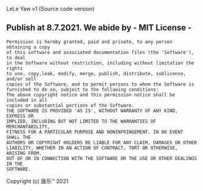 LeLe Yaw v1 (Source code version)

Publish at 8.7.2021.
We abide by - MIT License -
 -
    Permission is hereby granted, paid and private, to any person obtaining a copy
    of this software and associated documentation files (the 'Software'), to deal
    in the Software without restriction, including without limitation the rights
    to use, copy,leak, modify, merge, publish, distribute, sublicense, and/or sell
    copies of the Software, and to permit persons to whom the Software is
    furnished to do so, subject to the following conditions:
    The above copyright notice and this permission notice shall be included in all
    copies or substantial portions of the Software.
    THE SOFTWARE IS PROVIDED 'AS IS', WITHOUT WARRANTY OF ANY KIND, EXPRESS OR
    IMPLIED, INCLUDING BUT NOT LIMITED TO THE WARRANTIES OF MERCHANTABILITY,
    FITNESS FOR A PARTICULAR PURPOSE AND NONINFRINGEMENT. IN NO EVENT SHALL THE
    AUTHORS OR COPYRIGHT HOLDERS BE LIABLE FOR ANY CLAIM, DAMAGES OR OTHER
    LIABILITY, WHETHER IN AN ACTION OF CONTRACT, TORT OR OTHERWISE, ARISING FROM,
    OUT OF OR IN CONNECTION WITH THE SOFTWARE OR THE USE OR OTHER DEALINGS IN THE
    SOFTWARE.
Copyright (c) 唐乐™ 2021
